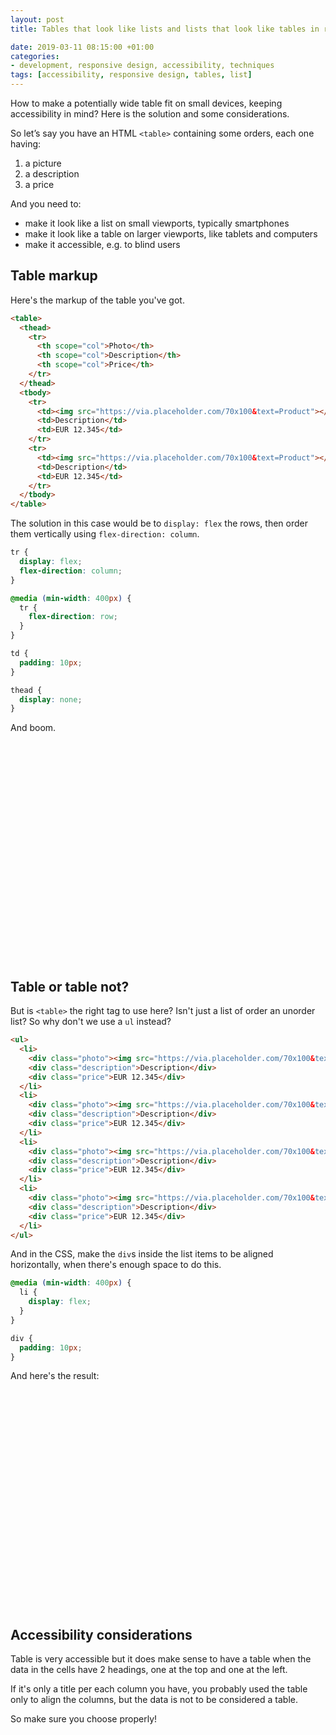 ```yaml
---
layout: post
title: Tables that look like lists and lists that look like tables in responsive design

date: 2019-03-11 08:15:00 +01:00
categories:
- development, responsive design, accessibility, techniques
tags: [accessibility, responsive design, tables, list]
---
```


How to make a potentially wide table fit on small devices, keeping accessibility in mind? Here is the solution and some considerations.

So let’s say you have an HTML `<table>` containing some orders, each one having:

1. a picture
2. a description 
3. a price

And you need to:

- make it look like a list on small viewports, typically smartphones
- make it look like a table on larger viewports, like tablets and computers
- make it accessible, e.g. to blind users

## Table markup

Here's the markup of the table you've got.

```html
<table>
  <thead>
    <tr>
      <th scope="col">Photo</th>
      <th scope="col">Description</th>
      <th scope="col">Price</th>
    </tr>
  </thead>
  <tbody>
    <tr>
      <td><img src="https://via.placeholder.com/70x100&text=Product"></td>
      <td>Description</td>
      <td>EUR 12.345</td>
    </tr>
    <tr>
      <td><img src="https://via.placeholder.com/70x100&text=Product"></td>
      <td>Description</td>
      <td>EUR 12.345</td>
    </tr>
  </tbody>
</table>
```

The solution in this case would be to `display: flex` the rows, then order them vertically using `flex-direction: column`.

```css
tr {
  display: flex;
  flex-direction: column;
}

@media (min-width: 400px) {
  tr {
    flex-direction: row;
  }
}

td {
  padding: 10px;
}

thead {
  display: none;
}
```

And boom.

<iframe class="lazy" height="350" style="width: 100%;" scrolling="no" title="Table markup, list layout (on small viewports)" data-src="//codepen.io/verlok/embed/GeWXGy/?height=350&theme-id=light&default-tab=html,result" frameborder="no" allowtransparency="true" allowfullscreen="true">
  See the Pen <a href='https://codepen.io/verlok/pen/GeWXGy/'>Table markup, list layout (on small viewports)</a> by Andrea Verlicchi
  (<a href='https://codepen.io/verlok'>@verlok</a>) on <a href='https://codepen.io'>CodePen</a>.
</iframe>

## Table or table not?

But is `<table>` the right tag to use here? Isn't just a list of order an unorder list? So why don't we use a `ul` instead?

```html
<ul>
  <li>
    <div class="photo"><img src="https://via.placeholder.com/70x100&text=Product"></div>
    <div class="description">Description</div>
    <div class="price">EUR 12.345</div>
  </li>
  <li>
    <div class="photo"><img src="https://via.placeholder.com/70x100&text=Product"></div>
    <div class="description">Description</div>
    <div class="price">EUR 12.345</div>
  </li>
  <li>
    <div class="photo"><img src="https://via.placeholder.com/70x100&text=Product"></div>
    <div class="description">Description</div>
    <div class="price">EUR 12.345</div>
  </li>
  <li>
    <div class="photo"><img src="https://via.placeholder.com/70x100&text=Product"></div>
    <div class="description">Description</div>
    <div class="price">EUR 12.345</div>
  </li>
</ul>
```

And in the CSS, make the `div`s inside the list items to be aligned horizontally, when there's enough space to do this.

```css
@media (min-width: 400px) {
  li {
    display: flex;
  }
}

div {
  padding: 10px;
}
```

And here's the result:

<iframe class="lazy" height="350" style="width: 100%;" scrolling="no" title="List markup, table layout (on large viewports)" data-src="//codepen.io/verlok/embed/pYeOwq/?height=350&theme-id=light&default-tab=html,result" frameborder="no" allowtransparency="true" allowfullscreen="true">
  See the Pen <a href='https://codepen.io/verlok/pen/pYeOwq/'>List markup, table layout (on large viewports)</a> by Andrea Verlicchi
  (<a href='https://codepen.io/verlok'>@verlok</a>) on <a href='https://codepen.io'>CodePen</a>.
</iframe>

## Accessibility considerations

Table is very accessible but it does make sense to have a table when the data in the cells have 2 headings, one at the top and one at the left.

If it's only a title per each column you have, you probably used the table only to align the columns, but the data is not to be considered a table.

So make sure you choose properly!